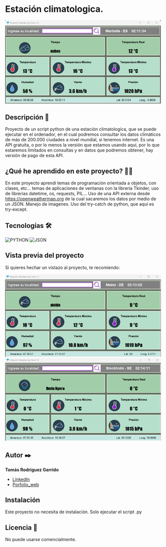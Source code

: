 # Estación climatologica.
![Imagen del proyecto](https://github.com/TomRG20/Estacion-Climatologica/blob/master/estacion%20climatica.png)

## Descripción 📑

Proyecto de un script python de una estación climatologíca, que se puede ejecutar en el ordenador, en el cual podremos consultar los datos climáticos de más de 200.000 ciudades a nivel mundíal, si tenemos internet.
Es una API gratuita, o por lo menos la versión que estamos usando aqui, por lo que estaremos limitados en consultas y en datos que podremos obtener, hay versión de pago de esta API.

## ¿Qué he aprendido en este proyecto? 🙇🏻 

En este proyecto aprendi temas de programación orientada a objetos, con clases, etc...
temas de aplicaciones de ventanas con la librería Tkinder, uso de librerias datetime, os, requests, PIL...
Uso de una API externa desde https://openweathermap.org de la cual sacaremos los datos por medio de un JSON. 
Manejo de imagenes. 
Uso del try-catch de python, que aquí es try-except. 

## Tecnologías 🛠
<!-- Iconos sacados de: https://github.com/hendrasob/badges/blob/master/README.md y https://github.com/alexandresanlim/Badges4-README.md-Profile -->
![PYTHON](https://img.shields.io/badge/Python-FFD43B?style=for-the-badge&logo=python&logoColor=blue)
![JSON](https://img.shields.io/badge/json-5E5C5C?style=for-the-badge&logo=json&logoColor=white)

## Vista previa del proyecto
Si quieres hechar un vistazo al proyecto, te recomiendo:

![Captura del proyecto](https://github.com/TomRG20/Estacion-Climatologica/blob/master/estacion%20climatica2.png)
![Captura del proyecto](https://github.com/TomRG20/Estacion-Climatologica/blob/master/estacion%20climatica3.png)

## Autor ✒️
**Tomás Rodríguez Garrido**

* [LinkedIn](https://www.linkedin.com/in/tomas86/)
* [Porfolio_web](https://beacons.ai/tomyrod86)

## Instalación 
Este proyecto no necesita de instalación. Solo ejecutar el script .py
  
## Licencia 📄
No puede usarse comencialmente.
